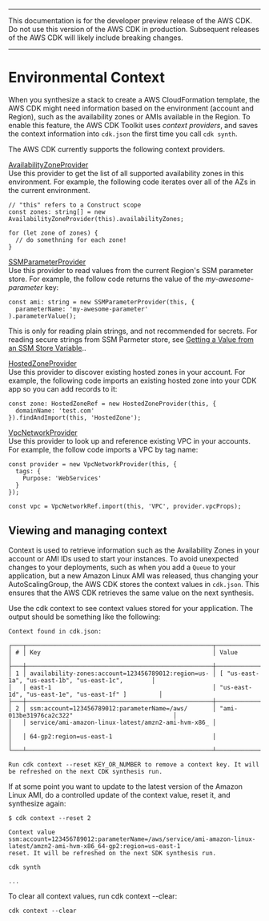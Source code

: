 --------

 This documentation is for the developer preview release of the AWS CDK\. Do not use this version of the AWS CDK in production\. Subsequent releases of the AWS CDK will likely include breaking changes\. 

--------

# Environmental Context<a name="context"></a>

When you synthesize a stack to create a AWS CloudFormation template, the AWS CDK might need information based on the environment \(account and Region\), such as the availability zones or AMIs available in the Region\. To enable this feature, the AWS CDK Toolkit uses *context providers*, and saves the context information into `cdk.json` the first time you call `cdk synth`\.

The AWS CDK currently supports the following context providers\.

[AvailabilityZoneProvider](@cdk-class-url;#@aws-cdk/cdk.AvailabilityZoneProvider)   
Use this provider to get the list of all supported availability zones in this environment\. For example, the following code iterates over all of the AZs in the current environment\.  

```
// "this" refers to a Construct scope
const zones: string[] = new AvailabilityZoneProvider(this).availabilityZones;

for (let zone of zones) {
  // do somethning for each zone!
}
```

[SSMParameterProvider](@cdk-class-url;#@aws-cdk/cdk.SSMParameterProvider)  
Use this provider to read values from the current Region's SSM parameter store\. For example, the follow code returns the value of the *my\-awesome\-parameter* key:  

```
const ami: string = new SSMParameterProvider(this, {
  parameterName: 'my-awesome-parameter'
).parameterValue();
```
This is only for reading plain strings, and not recommended for secrets\. For reading secure strings from SSM Parmeter store, see [Getting a Value from an SSM Store Variable](passing_in_data.md#passing_ssm_value)\.\.

[HostedZoneProvider](https://awslabs.github.io/aws-cdk/refs/_aws-cdk_aws-route53.html#@aws-cdk/aws-route53.HostedZoneProvider)  
Use this provider to discover existing hosted zones in your account\. For example, the following code imports an existing hosted zone into your CDK app so you can add records to it:  

```
const zone: HostedZoneRef = new HostedZoneProvider(this, {
  domainName: 'test.com'
}).findAndImport(this, 'HostedZone');
```

[VpcNetworkProvider](https://awslabs.github.io/aws-cdk/refs/_aws-cdk_aws-ec2.html#@aws-cdk/aws-ec2.VpcNetworkProvider)  
Use this provider to look up and reference existing VPC in your accounts\. For example, the follow code imports a VPC by tag name:  

```
const provider = new VpcNetworkProvider(this, {
  tags: {
    Purpose: 'WebServices'
  }
});

const vpc = VpcNetworkRef.import(this, 'VPC', provider.vpcProps);
```

## Viewing and managing context<a name="context_viewing"></a>

Context is used to retrieve information such as the Availability Zones in your account or AMI IDs used to start your instances\. To avoid unexpected changes to your deployments, such as when you add a `Queue` to your application, but a new Amazon Linux AMI was released, thus changing your AutoScalingGroup, the AWS CDK stores the context values in `cdk.json`\. This ensures that the AWS CDK retrieves the same value on the next synthesis\.

Use the cdk context to see context values stored for your application\. The output should be something like the following:

```
Context found in cdk.json:

┌───┬────────────────────────────────────────────────────┬────────────────────────────────────────────────────┐
│ # │ Key                                                │ Value                                              │
├───┼────────────────────────────────────────────────────┼────────────────────────────────────────────────────┤
│ 1 │ availability-zones:account=123456789012:region=us- │ [ "us-east-1a", "us-east-1b", "us-east-1c",        │
│   │ east-1                                             │ "us-east-1d", "us-east-1e", "us-east-1f" ]         │
├───┼────────────────────────────────────────────────────┼────────────────────────────────────────────────────┤
│ 2 │ ssm:account=123456789012:parameterName=/aws/       │ "ami-013be31976ca2c322"                            │
│   │ service/ami-amazon-linux-latest/amzn2-ami-hvm-x86_ │                                                    │
│   │ 64-gp2:region=us-east-1                            │                                                    │
└───┴────────────────────────────────────────────────────┴────────────────────────────────────────────────────┘

Run cdk context --reset KEY_OR_NUMBER to remove a context key. It will be refreshed on the next CDK synthesis run.
```

If at some point you want to update to the latest version of the Amazon Linux AMI, do a controlled update of the context value, reset it, and synthesize again:

```
$ cdk context --reset 2
```

```
Context value
ssm:account=123456789012:parameterName=/aws/service/ami-amazon-linux-latest/amzn2-ami-hvm-x86_64-gp2:region=us-east-1
reset. It will be refreshed on the next SDK synthesis run.
```

```
cdk synth
```

```
...
```

To clear all context values, run cdk context \-\-clear:

```
cdk context --clear
```
